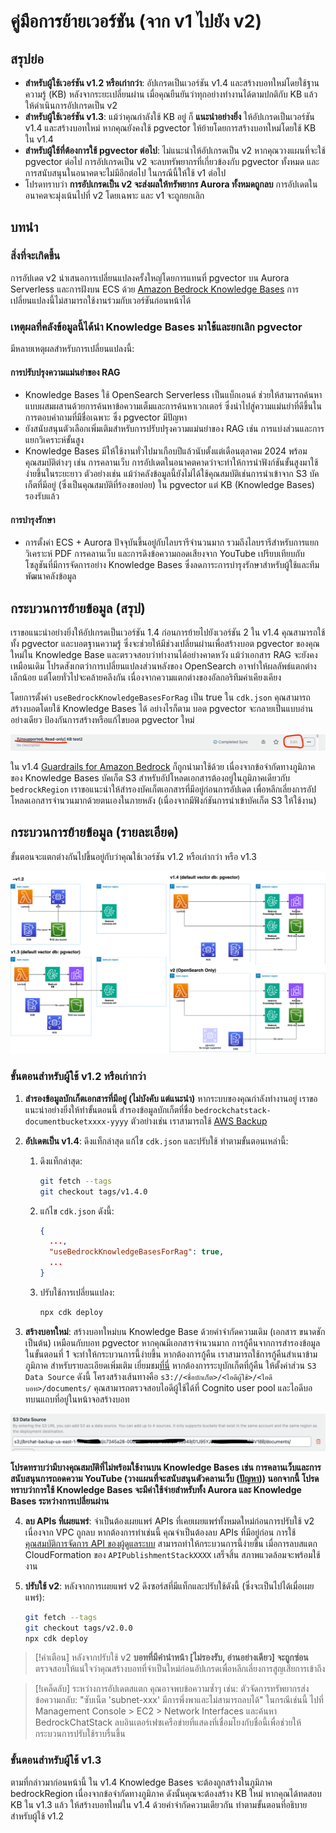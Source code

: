 # คู่มือการย้ายเวอร์ชัน (จาก v1 ไปยัง v2)

## สรุปย่อ

- **สำหรับผู้ใช้เวอร์ชัน v1.2 หรือเก่ากว่า**: อัปเกรดเป็นเวอร์ชัน v1.4 และสร้างบอทใหม่โดยใช้ฐานความรู้ (KB) หลังจากระยะเปลี่ยนผ่าน เมื่อคุณยืนยันว่าทุกอย่างทำงานได้ตามปกติกับ KB แล้ว ให้ดำเนินการอัปเกรดเป็น v2
- **สำหรับผู้ใช้เวอร์ชัน v1.3**: แม้ว่าคุณกำลังใช้ KB อยู่ ก็ **แนะนำอย่างยิ่ง** ให้อัปเกรดเป็นเวอร์ชัน v1.4 และสร้างบอทใหม่ หากคุณยังคงใช้ pgvector ให้ย้ายโดยการสร้างบอทใหม่โดยใช้ KB ใน v1.4
- **สำหรับผู้ใช้ที่ต้องการใช้ pgvector ต่อไป**: ไม่แนะนำให้อัปเกรดเป็น v2 หากคุณวางแผนที่จะใช้ pgvector ต่อไป การอัปเกรดเป็น v2 จะลบทรัพยากรที่เกี่ยวข้องกับ pgvector ทั้งหมด และการสนับสนุนในอนาคตจะไม่มีอีกต่อไป ในกรณีนี้ให้ใช้ v1 ต่อไป
- โปรดทราบว่า **การอัปเกรดเป็น v2 จะส่งผลให้ทรัพยากร Aurora ทั้งหมดถูกลบ** การอัปเดตในอนาคตจะมุ่งเน้นไปที่ v2 โดยเฉพาะ และ v1 จะถูกยกเลิก

## บทนำ

### สิ่งที่จะเกิดขึ้น

การอัปเดต v2 นำเสนอการเปลี่ยนแปลงครั้งใหญ่โดยการแทนที่ pgvector บน Aurora Serverless และการฝังบน ECS ด้วย [Amazon Bedrock Knowledge Bases](https://docs.aws.amazon.com/bedrock/latest/userguide/knowledge-base.html) การเปลี่ยนแปลงนี้ไม่สามารถใช้งานร่วมกับเวอร์ชันก่อนหน้าได้

### เหตุผลที่คลังข้อมูลนี้ได้นำ Knowledge Bases มาใช้และยกเลิก pgvector

มีหลายเหตุผลสำหรับการเปลี่ยนแปลงนี้:

#### การปรับปรุงความแม่นยำของ RAG

- Knowledge Bases ใช้ OpenSearch Serverless เป็นแบ็กเอนด์ ช่วยให้สามารถค้นหาแบบผสมผสานด้วยการค้นหาข้อความเต็มและการค้นหาเวกเตอร์ ซึ่งนำไปสู่ความแม่นยำที่ดีขึ้นในการตอบคำถามที่มีชื่อเฉพาะ ซึ่ง pgvector มีปัญหา
- ยังสนับสนุนตัวเลือกเพิ่มเติมสำหรับการปรับปรุงความแม่นยำของ RAG เช่น การแบ่งส่วนและการแยกวิเคราะห์ขั้นสูง
- Knowledge Bases มีให้ใช้งานทั่วไปมาเกือบปีแล้วนับตั้งแต่เดือนตุลาคม 2024 พร้อมคุณสมบัติต่างๆ เช่น การคลานเว็บ การอัปเดตในอนาคตคาดว่าจะทำให้การนำฟังก์ชันขั้นสูงมาใช้ง่ายขึ้นในระยะยาว ตัวอย่างเช่น แม้ว่าคลังข้อมูลนี้ยังไม่ได้ใช้คุณสมบัติเช่นการนำเข้าจาก S3 บัคเก็ตที่มีอยู่ (ซึ่งเป็นคุณสมบัติที่ร้องขอบ่อย) ใน pgvector แต่ KB (Knowledge Bases) รองรับแล้ว

#### การบำรุงรักษา

- การตั้งค่า ECS + Aurora ปัจจุบันขึ้นอยู่กับไลบรารีจำนวนมาก รวมถึงไลบรารีสำหรับการแยกวิเคราะห์ PDF การคลานเว็บ และการดึงข้อความถอดเสียงจาก YouTube เปรียบเทียบกับโซลูชันที่มีการจัดการอย่าง Knowledge Bases ซึ่งลดภาระการบำรุงรักษาสำหรับผู้ใช้และทีมพัฒนาคลังข้อมูล

## กระบวนการย้ายข้อมูล (สรุป)

เราขอแนะนำอย่างยิ่งให้อัปเกรดเป็นเวอร์ชัน 1.4 ก่อนการย้ายไปยังเวอร์ชัน 2 ใน v1.4 คุณสามารถใช้ทั้ง pgvector และบอตฐานความรู้ ซึ่งจะช่วยให้มีช่วงเปลี่ยนผ่านเพื่อสร้างบอต pgvector ของคุณใหม่ใน Knowledge Base และตรวจสอบว่าทำงานได้อย่างคาดหวัง แม้ว่าเอกสาร RAG จะยังคงเหมือนเดิม โปรดสังเกตว่าการเปลี่ยนแปลงส่วนหลังของ OpenSearch อาจทำให้ผลลัพธ์แตกต่างเล็กน้อย แต่โดยทั่วไปจะคล้ายคลึงกัน เนื่องจากความแตกต่างของอัลกอริทึมค่าเคียงเคียง

โดยการตั้งค่า `useBedrockKnowledgeBasesForRag` เป็น true ใน `cdk.json` คุณสามารถสร้างบอตโดยใช้ Knowledge Bases ได้ อย่างไรก็ตาม บอต pgvector จะกลายเป็นแบบอ่านอย่างเดียว ป้องกันการสร้างหรือแก้ไขบอต pgvector ใหม่

![](../imgs/v1_to_v2_readonly_bot.png)

ใน v1.4 [Guardrails for Amazon Bedrock](https://aws.amazon.com/jp/bedrock/guardrails/) ก็ถูกนำมาใช้ด้วย เนื่องจากข้อจำกัดทางภูมิภาคของ Knowledge Bases บัคเก็ต S3 สำหรับอัปโหลดเอกสารต้องอยู่ในภูมิภาคเดียวกับ `bedrockRegion` เราขอแนะนำให้สำรองบัคเก็ตเอกสารที่มีอยู่ก่อนการอัปเดต เพื่อหลีกเลี่ยงการอัปโหลดเอกสารจำนวนมากด้วยตนเองในภายหลัง (เนื่องจากมีฟังก์ชันการนำเข้าบัคเก็ต S3 ให้ใช้งาน)

## กระบวนการย้ายข้อมูล (รายละเอียด)

ขั้นตอนจะแตกต่างกันไปขึ้นอยู่กับว่าคุณใช้เวอร์ชัน v1.2 หรือเก่ากว่า หรือ v1.3

![](../imgs/v1_to_v2_arch.png)

### ขั้นตอนสำหรับผู้ใช้ v1.2 หรือเก่ากว่า

1. **สำรองข้อมูลบักเก็ตเอกสารที่มีอยู่ (ไม่บังคับ แต่แนะนำ)** หากระบบของคุณกำลังทำงานอยู่ เราขอแนะนำอย่างยิ่งให้ทำขั้นตอนนี้ สำรองข้อมูลบักเก็ตที่ชื่อ `bedrockchatstack-documentbucketxxxx-yyyy` ตัวอย่างเช่น เราสามารถใช้ [AWS Backup](https://docs.aws.amazon.com/aws-backup/latest/devguide/s3-backups.html)

2. **อัปเดตเป็น v1.4**: ดึงแท็กล่าสุด แก้ไข `cdk.json` และปรับใช้ ทำตามขั้นตอนเหล่านี้:

   1. ดึงแท็กล่าสุด:
      ```bash
      git fetch --tags
      git checkout tags/v1.4.0
      ```
   2. แก้ไข `cdk.json` ดังนี้:
      ```json
      {
        ...,
        "useBedrockKnowledgeBasesForRag": true,
        ...
      }
      ```
   3. ปรับใช้การเปลี่ยนแปลง:
      ```bash
      npx cdk deploy
      ```

3. **สร้างบอทใหม่**: สร้างบอทใหม่บน Knowledge Base ด้วยคำจำกัดความเดิม (เอกสาร ขนาดชัก เป็นต้น) เหมือนกับบอท pgvector หากคุณมีเอกสารจำนวนมาก การกู้คืนจากการสำรองข้อมูลในขั้นตอนที่ 1 จะทำให้กระบวนการนี้ง่ายขึ้น หากต้องการกู้คืน เราสามารถใช้การกู้คืนสำเนาข้ามภูมิภาค สำหรับรายละเอียดเพิ่มเติม เยี่ยมชม[ที่นี่](https://docs.aws.amazon.com/aws-backup/latest/devguide/restoring-s3.html) หากต้องการระบุบักเก็ตที่กู้คืน ให้ตั้งค่าส่วน `S3 Data Source` ดังนี้ โครงสร้างเส้นทางคือ `s3://<ชื่อบักเก็ต>/<ไอดีผู้ใช้>/<ไอดีบอท>/documents/` คุณสามารถตรวจสอบไอดีผู้ใช้ได้ที่ Cognito user pool และไอดีบอทบนแถบที่อยู่ในหน้าจอสร้างบอท

![](../imgs/v1_to_v2_KB_s3_source.png)

**โปรดทราบว่ามีบางคุณสมบัติที่ไม่พร้อมใช้งานบน Knowledge Bases เช่น การคลานเว็บและการสนับสนุนการถอดความ YouTube (วางแผนที่จะสนับสนุนตัวคลานเว็บ ([ปัญหา](https://github.com/aws-samples/bedrock-claude-chat/issues/557))) นอกจากนี้ โปรดทราบว่าการใช้ Knowledge Bases จะมีค่าใช้จ่ายสำหรับทั้ง Aurora และ Knowledge Bases ระหว่างการเปลี่ยนผ่าน**

4. **ลบ APIs ที่เผยแพร่**: จำเป็นต้องเผยแพร่ APIs ที่เคยเผยแพร่ทั้งหมดใหม่ก่อนการปรับใช้ v2 เนื่องจาก VPC ถูกลบ หากต้องการทำเช่นนี้ คุณจำเป็นต้องลบ APIs ที่มีอยู่ก่อน การใช้[คุณสมบัติการจัดการ API ของผู้ดูแลระบบ](../ADMINISTRATOR_th-TH.md) สามารถทำให้กระบวนการนี้ง่ายขึ้น เมื่อการลบสแตก CloudFormation ของ `APIPublishmentStackXXXX` เสร็จสิ้น สภาพแวดล้อมจะพร้อมใช้งาน

5. **ปรับใช้ v2**: หลังจากการเผยแพร่ v2 ดึงซอร์สที่มีแท็กและปรับใช้ดังนี้ (ซึ่งจะเป็นไปได้เมื่อเผยแพร่):
   ```bash
   git fetch --tags
   git checkout tags/v2.0.0
   npx cdk deploy
   ```

> [!คำเตือน]
> หลังจากปรับใช้ v2 **บอทที่มีคำนำหน้า [ไม่รองรับ, อ่านอย่างเดียว] จะถูกซ่อน** ตรวจสอบให้แน่ใจว่าคุณสร้างบอทที่จำเป็นใหม่ก่อนอัปเกรดเพื่อหลีกเลี่ยงการสูญเสียการเข้าถึง

> [!เคล็ดลับ]
> ระหว่างการอัปเดตสแตก คุณอาจพบข้อความซ้ำๆ เช่น: ตัวจัดการทรัพยากรส่งข้อความกลับ: "ซับเน็ต 'subnet-xxx' มีการพึ่งพาและไม่สามารถลบได้" ในกรณีเช่นนี้ ไปที่ Management Console > EC2 > Network Interfaces และค้นหา BedrockChatStack ลบอินเตอร์เฟซเครือข่ายที่แสดงที่เชื่อมโยงกับชื่อนี้เพื่อช่วยให้กระบวนการปรับใช้ราบรื่นขึ้น

### ขั้นตอนสำหรับผู้ใช้ v1.3

ตามที่กล่าวมาก่อนหน้านี้ ใน v1.4 Knowledge Bases จะต้องถูกสร้างในภูมิภาค bedrockRegion เนื่องจากข้อจำกัดทางภูมิภาค ดังนั้นคุณจะต้องสร้าง KB ใหม่ หากคุณได้ทดสอบ KB ใน v1.3 แล้ว ให้สร้างบอทใหม่ใน v1.4 ด้วยคำจำกัดความเดียวกัน ทำตามขั้นตอนที่อธิบายสำหรับผู้ใช้ v1.2